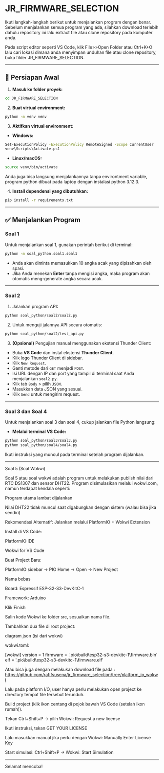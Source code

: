# JR\_FIRMWARE\_SELECTION

Ikuti langkah-langkah berikut untuk menjalankan program dengan benar. Sebelum menjalankan semua program yang ada, silahkan download terlebih dahulu repository ini lalu extract file atau clone repository pada komputer anda.

Pada script editor seperti VS Code, klik File>>Open Folder atau Ctrl+K+O lalu cari lokasi dimana anda menyimpan unduhan file atau clone repository, buka filder JR_FIRMWARE_SELECTION.

---

## 📆 Persiapan Awal

1. **Masuk ke folder proyek:**

```bash
cd JR_FIRMWARE_SELECTION
```

2. **Buat virtual environment:**

```bash
python -m venv venv
```

3. **Aktifkan virtual environment:**

* **Windows:**

```bash
Set-ExecutionPolicy -ExecutionPolicy RemoteSigned -Scope CurrentUser
venv\Scripts\Activate.ps1
```

* **Linux/macOS:**

```bash
source venv/bin/activate
```
Anda juga bisa langsung menjalankannya tanpa environtment variable, program python dibuat pada laptop dengan instalasi python 3.12.3.

4. **Install dependensi yang dibutuhkan:**

```bash
pip install -r requirements.txt
```

---

## ✅ Menjalankan Program

### Soal 1

Untuk menjalankan soal 1, gunakan perintah berikut di terminal:

```bash
python -m soal_python.soal1.soal1
```

* Anda akan diminta memasukkan 10 angka acak yang dipisahkan oleh spasi.
* Jika Anda menekan **Enter** tanpa mengisi angka, maka program akan otomatis meng-generate angka secara acak.

---

### Soal 2

1. Jalankan program API:

```bash
python soal_python/soal2/soal2.py
```

2. Untuk menguji jalannya API secara otomatis:

```bash
python soal_python/soal2/test_api.py
```

3. **(Opsional)** Pengujian manual menggunakan ekstensi Thunder Client:

* Buka **VS Code** dan instal ekstensi **Thunder Client**.
* Klik logo Thunder Client di sidebar.
* Klik `New Request`.
* Ganti metode dari `GET` menjadi `POST`.
* Isi URL dengan IP dan port yang tampil di terminal saat Anda menjalankan `soal2.py`.
* Klik tab `Body` > pilih `JSON`.
* Masukkan data JSON yang sesuai.
* Klik `Send` untuk mengirim request.

---

### Soal 3 dan Soal 4

Untuk menjalankan soal 3 dan soal 4, cukup jalankan file Python langsung:

* **Melalui terminal VS Code:**

```bash
python soal_python/soal3/soal3.py
python soal_python/soal4/soal4.py
```

Ikuti instruksi yang muncul pada terminal setelah program dijalankan.

---

Soal 5 (Soal Wokwi)

Soal 5 atau soal wokwi adalah program untuk melakukan publish nilai dari RTC DS1307 dan sensor DHT22. Program disimulasikan melalui wokwi.com, namun terdapat kendala seperti:

Program utama lambat dijalankan

Nilai DHT22 tidak muncul saat digabungkan dengan sistem (walau bisa jika sendiri)

Rekomendasi Alternatif: Jalankan melalui PlatformIO + Wokwi Extension

Install di VS Code:

PlatformIO IDE

Wokwi for VS Code

Buat Project Baru:

PlatformIO sidebar → PIO Home → Open → New Project

Nama bebas

Board: Espressif ESP-32-S3-DevKitC-1

Framework: Arduino

Klik Finish

Salin kode Wokwi ke folder src, sesuaikan nama file.

Tambahkan dua file di root project:

diagram.json (isi dari wokwi)

wokwi.toml:

[wokwi]
version = 1
firmware = '.pio\build\esp32-s3-devkitc-1\firmware.bin'
elf = '.pio\build\esp32-s3-devkitc-1\firmware.elf'

Atau bisa juga dengan melakukan download file pada : https://github.com/rafifsusena/jr_firmware_selection/tree/platform_io_wokwi

Lalu pada platform I/O, user hanya perlu melakukan open project ke directory tempat file tersebut terunduh. 

Build project (klik ikon centang di pojok bawah VS Code (setelah ikon rumah)).

Tekan Ctrl+Shift+P → pilih Wokwi: Request a new license

Ikuti instruksi, tekan GET YOUR LICENSE

Lalu masukkan manual jika perlu dengan Wokwi: Manually Enter License Key

Start simulasi: Ctrl+Shift+P → Wokwi: Start Simulation

---

Selamat mencoba!